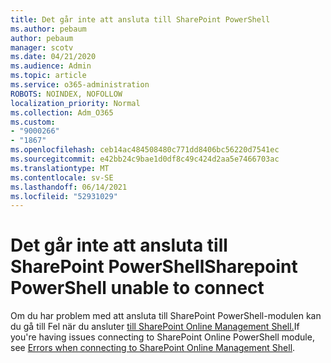 ```yaml
---
title: Det går inte att ansluta till SharePoint PowerShell
ms.author: pebaum
author: pebaum
manager: scotv
ms.date: 04/21/2020
ms.audience: Admin
ms.topic: article
ms.service: o365-administration
ROBOTS: NOINDEX, NOFOLLOW
localization_priority: Normal
ms.collection: Adm_O365
ms.custom:
- "9000266"
- "1867"
ms.openlocfilehash: ceb14ac484508480c771dd8406bc56220d7541ec
ms.sourcegitcommit: e42bb24c9bae1d0df8c49c424d2aa5e7466703ac
ms.translationtype: MT
ms.contentlocale: sv-SE
ms.lasthandoff: 06/14/2021
ms.locfileid: "52931029"
---
```

# <a name="sharepoint-powershell-unable-to-connect"></a><span data-ttu-id="61b18-102">Det går inte att ansluta till SharePoint PowerShell</span><span class="sxs-lookup"><span data-stu-id="61b18-102">Sharepoint PowerShell unable to connect</span></span>

<span data-ttu-id="61b18-103">Om du har problem med att ansluta till SharePoint PowerShell-modulen kan du gå till Fel när du ansluter [till SharePoint Online Management Shell.](/sharepoint/troubleshoot/administration/errors-connecting-to-management-shell)</span><span class="sxs-lookup"><span data-stu-id="61b18-103">If you're having issues connecting to SharePoint Online PowerShell module, see [Errors when connecting to SharePoint Online Management Shell](/sharepoint/troubleshoot/administration/errors-connecting-to-management-shell).</span></span>